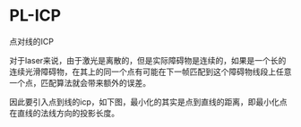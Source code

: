 # PL-ICP
点对线的ICP

对于laser来说，由于激光是离散的，但是实际障碍物是连续的，如果是一个长的连续光滑障碍物，在其上的同一个点有可能在下一帧匹配到这个障碍物线段上任意一个点，匹配算法就会带来额外的误差。

因此要引入点到线的icp，如下图，最小化的其实是点到直线的距离，即最小化点在直线的法线方向的投影长度。


